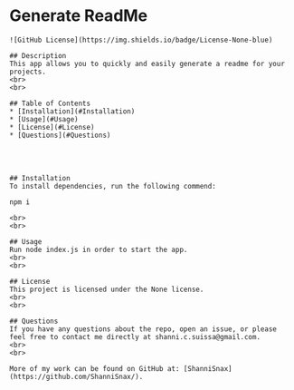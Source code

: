 # Generate ReadMe
    ![GitHub License](https://img.shields.io/badge/License-None-blue)
  
    ## Description
    This app allows you to quickly and easily generate a readme for your projects.
    <br>
    <br>
  
    ## Table of Contents
    * [Installation](#Installation)
    * [Usage](#Usage)
    * [License](#License)
    * [Questions](#Questions)
   <br>
   <br>
  
    ## Installation
    To install dependencies, run the following commend:
```
npm i
```

    <br>
    <br>
  
    ## Usage
    Run node index.js in order to start the app.
    <br>
    <br>
  
    ## License
    This project is licensed under the None license.
    <br>
    <br>
  
    ## Questions
    If you have any questions about the repo, open an issue, or please feel free to contact me directly at shanni.c.suissa@gmail.com. 
    <br>
    <br>
    
    More of my work can be found on GitHub at: [ShanniSnax](https://github.com/ShanniSnax/).